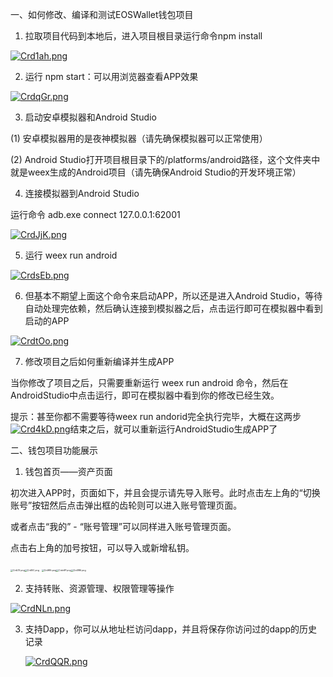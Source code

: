 一、如何修改、编译和测试EOSWallet钱包项目

1. 拉取项目代码到本地后，进入项目根目录运行命令npm install

[![Crd1ah.png](https://www.helloimg.com/images/2021/10/31/Crd1ah.png)](https://www.helloimg.com/image/Crd1ah) 

2. 运行 npm start：可以用浏览器查看APP效果

[![CrdqGr.png](https://www.helloimg.com/images/2021/10/31/CrdqGr.png)](https://www.helloimg.com/image/CrdqGr) 

3. 启动安卓模拟器和Android Studio

(1) 安卓模拟器用的是夜神模拟器（请先确保模拟器可以正常使用）

(2) Android Studio打开项目根目录下的/platforms/android路径，这个文件夹中就是weex生成的Android项目（请先确保Android Studio的开发环境正常）

 

4. 连接模拟器到Android Studio

运行命令 adb.exe connect 127.0.0.1:62001

[![CrdJjK.png](https://www.helloimg.com/images/2021/10/31/CrdJjK.png)](https://www.helloimg.com/image/CrdJjK)

 

5. 运行 weex run android

[![CrdsEb.png](https://www.helloimg.com/images/2021/10/31/CrdsEb.png)](https://www.helloimg.com/image/CrdsEb) 

 

6. 但基本不期望上面这个命令来启动APP，所以还是进入Android Studio，等待自动处理完依赖，然后确认连接到模拟器之后，点击运行即可在模拟器中看到启动的APP 

[![CrdtOo.png](https://www.helloimg.com/images/2021/10/31/CrdtOo.png)](https://www.helloimg.com/image/CrdtOo)

7. 修改项目之后如何重新编译并生成APP

当你修改了项目之后，只需要重新运行 weex run android 命令，然后在AndroidStudio中点击运行，即可在模拟器中看到你的修改已经生效。

 

提示：甚至你都不需要等待weex run andorid完全执行完毕，大概在这两步[![Crd4kD.png](https://www.helloimg.com/images/2021/10/31/Crd4kD.png)](https://www.helloimg.com/image/Crd4kD)结束之后，就可以重新运行AndroidStudio生成APP了

 

二、钱包项目功能展示

1. 钱包首页——资产页面

初次进入APP时，页面如下，并且会提示请先导入账号。此时点击左上角的“切换账号”按钮然后点击弹出框的齿轮则可以进入账号管理页面。

或者点击“我的” - “账号管理”可以同样进入账号管理页面。

点击右上角的加号按钮，可以导入或新增私钥。

 

[<img src="https://www.helloimg.com/images/2021/10/31/CrdL1S.png" alt="CrdL1S.png" style="zoom:25%;" />](https://www.helloimg.com/image/CrdL1S)[<img src="https://www.helloimg.com/images/2021/10/31/CrdSlC.png" alt="CrdSlC.png" style="zoom:25%;" />](https://www.helloimg.com/image/CrdSlC) [<img src="https://www.helloimg.com/images/2021/10/31/CrdHRt.png" alt="CrdHRt.png" style="zoom:25%;" />](https://www.helloimg.com/image/CrdHRt)[<img src="https://www.helloimg.com/images/2021/10/31/Crdv6P.png" alt="Crdv6P.png" style="zoom:25%;" />](https://www.helloimg.com/image/Crdv6P)[<img src="https://www.helloimg.com/images/2021/10/31/Crd0R6.png" alt="Crd0R6.png" style="zoom:25%;" />](https://www.helloimg.com/image/Crd0R6)

 

2. 支持转账、资源管理、权限管理等操作

[![CrdNLn.png](https://www.helloimg.com/images/2021/10/31/CrdNLn.png)](https://www.helloimg.com/image/CrdNLn)

3. 支持Dapp，你可以从地址栏访问dapp，并且将保存你访问过的dapp的历史记录

   [![CrdQQR.png](https://www.helloimg.com/images/2021/10/31/CrdQQR.png)](https://www.helloimg.com/image/CrdQQR)

   

   

   